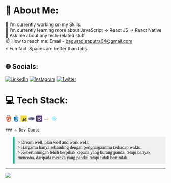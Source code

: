 # 💫 About Me:

🔭 I’m currently working on my Skills.<br>🌱 I’m currently learning more about JavaScript -> React JS -> React Native<br>💬 Ask me about any tech-related stuff.<br>📫 How to reach me: Email - bagusadisaputra04@gmail.com<br>⚡ Fun fact: Spaces are better than tabs

## 🌐 Socials:

[![LinkedIn](https://img.shields.io/badge/LinkedIn-%230077B5.svg?logo=LinkedIn&logoColor=white)](https://www.linkedin.com/in/bagusadisaputra/) [![Instagram](https://img.shields.io/badge/Instagram-%23E4405F.svg?logo=Instagram&logoColor=white)](https://instagram.com/bastra04) [![Twitter](https://img.shields.io/badge/Twitter-%231DA1F2.svg?logo=Twitter&logoColor=white)](https://twitter.com/bastra04)

# 💻 Tech Stack:

<code><img height="20" alt="html" src="https://raw.githubusercontent.com/github/explore/80688e429a7d4ef2fca1e82350fe8e3517d3494d/topics/html/html.png"></code>
<code><img height="20" alt="css" src="https://raw.githubusercontent.com/github/explore/80688e429a7d4ef2fca1e82350fe8e3517d3494d/topics/css/css.png"></code>
<code><img height="20" alt="javascript" src="https://raw.githubusercontent.com/github/explore/80688e429a7d4ef2fca1e82350fe8e3517d3494d/topics/javascript/javascript.png"></code>
<code><img height="20" alt="php" src="https://raw.githubusercontent.com/github/explore/80688e429a7d4ef2fca1e82350fe8e3517d3494d/topics/php/php.png"></code>
<code><img height="20" alt="bootstrap" src="https://raw.githubusercontent.com/github/explore/80688e429a7d4ef2fca1e82350fe8e3517d3494d/topics/bootstrap/bootstrap.png"></code>
<code><img height="20" alt="mysql" src="https://raw.githubusercontent.com/github/explore/80688e429a7d4ef2fca1e82350fe8e3517d3494d/topics/mysql/mysql.png"></code>
<code><img height="20" alt="react" src="https://raw.githubusercontent.com/github/explore/80688e429a7d4ef2fca1e82350fe8e3517d3494d/topics/react/react.png"></code>

    ### ✍️ Dev Quote

<blockquote style="background-color: #f0f0f0; color:#000; font-family: 'JetBrains Mono'; border-left: 5px solid #1abc9c; padding: 10px;">
    > Dream well, plan well and work well. </br>
    > Hargamu hanya sebanding dengan penghargaanmu terhadap waktu. </br>
    > Keberuntungan lebih berpihak kepada yang kurang pandai tetapi banyak mencoba, daripada mereka yang pandai tetapi tidak bertindak.
</blockquote>

---

[![](https://visitcount.itsvg.in/api?id=bagus-git&icon=6&color=11)](https://visitcount.itsvg.in)
